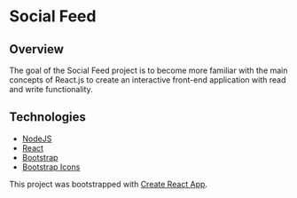 # Social Feed

## Overview

The goal of the Social Feed project is to become more familiar with the main concepts of React.js to create an interactive front-end application with read and write functionality.

## Technologies

- [NodeJS](https://nodejs.org/en/)
- [React](https://reactjs.org)
- [Bootstrap](https://react-bootstrap.github.io)
- [Bootstrap Icons](https://icons.getbootstrap.com)

This project was bootstrapped with [Create React App](https://github.com/facebook/create-react-app).
